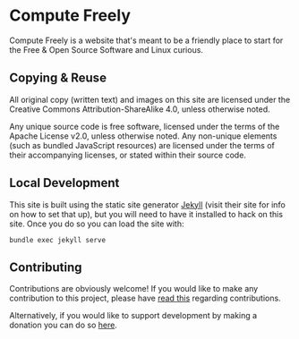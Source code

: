 # Compute Freely

Compute Freely is a website that's meant to be a friendly place to start for the Free & Open Source Software and Linux curious.

## Copying & Reuse

All original copy (written text) and images on this site are licensed under the Creative Commons Attribution-ShareAlike 4.0, unless otherwise noted.

Any unique source code is free software, licensed under the terms of the Apache License v2.0, unless otherwise noted. Any non-unique elements (such as bundled JavaScript resources) are licensed under the terms of their accompanying licenses, or stated within their source code.

## Local Development

This site is built using the static site generator [Jekyll](https://jekyllrb.com/) (visit their site for info on how to set that up), but you will need to have it installed to hack on this site. Once you do so you can load the site with:

	bundle exec jekyll serve

## Contributing

Contributions are obviously welcome! If you would like to make any contribution to this project, please have [read this](/CONTRIBUTING.md) regarding contributions.

Alternatively, if you would like to support development by making a donation you can do so [here](https://snwh.org/donate).
